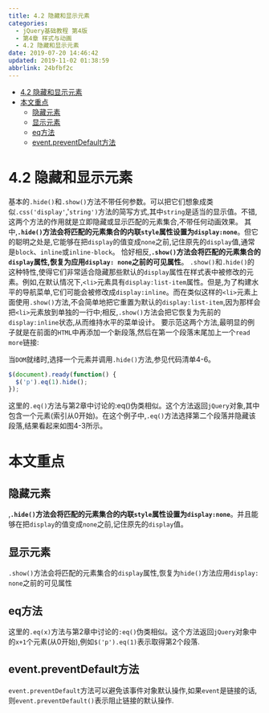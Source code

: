 ```yaml
---
title: 4.2 隐藏和显示元素
categories: 
  - jQuery基础教程 第4版
  - 第4章 样式与动画
  - 4.2 隐藏和显示元素
date: 2019-07-20 14:46:42
updated: 2019-11-02 01:38:59
abbrlink: 24bfbf2c
---
```

- [4.2 隐藏和显示元素](/ReadingNotes/24bfbf2c/#4-2-隐藏和显示元素)
- [本文重点](/ReadingNotes/24bfbf2c/#本文重点)
    - [隐藏元素](/ReadingNotes/24bfbf2c/#隐藏元素)
    - [显示元素](/ReadingNotes/24bfbf2c/#显示元素)
    - [eq方法](/ReadingNotes/24bfbf2c/#eq方法)
    - [event.preventDefault方法](/ReadingNotes/24bfbf2c/#event-preventDefault方法)

<!--more-->
<script src="https://cdn.bootcss.com/jquery/3.4.0/jquery.slim.min.js"></script>
<script>$(document).ready(function () {$(".post-body > ul:nth-child(1)").hide();});</script>

<!--end-->
# 4.2 隐藏和显示元素 #
基本的`.hide()`和`.show()`方法不带任何参数。可以把它们想象成类似`.css('display'`,'`string')`方法的简写方式,其中`string`是适当的显示值。不错,这两个方法的作用就是立即隐藏或显示匹配的元素集合,不带任何动画效果。
其中,**`.hide()`方法会将匹配的元素集合的内联`style`属性设置为`display:none`**。但它的聪明之处是,它能够在把`display`的值变成`none`之前,记住原先的`display`值,通常是`block`、`inline`或`inline-block`。
恰好相反,**`.show()`方法会将匹配的元素集合的`display`属性,恢复为应用`display: none`之前的可见属性**。
`.show()`和`.hide()`的这种特性,使得它们非常适合隐藏那些默认的`display`属性在样式表中被修改的元素。例如,在默认情况下,`<li>`元素具有`display:list-item`属性。但是,为了构建水平的导航菜单,它们可能会被修改成`display:inline`。而在类似这样的`<li>`元素上面使用`.show()`方法,不会简单地把它重置为默认的`display:list-item`,因为那样会把`<li>`元素放到单独的一行中;相反,`.show()`方法会把它恢复为先前的`display:inline`状态,从而维持水平的菜单设计。
要示范这两个方法,最明显的例子就是在前面的`HTML`中再添加一个新段落,然后在第一个段落末尾加上一个`read more`链接:

当`DOM`就绪时,选择一个元素并调用`.hide()`方法,参见代码清单4-6。
```javascript
$(document).ready(function() { 
  $('p').eq(1).hide();   
}); 
```
这里的`.eq()`方法与第2章中讨论的:eq()伪类相似。这个方法返回`jQuery`对象,其中包含一个元素(索引从0开始)。在这个例子中,`.eq()`方法选择第二个段落并隐藏该段落,结果看起来如图4-3所示。


# 本文重点 #
<!--SSTStart-->
## 隐藏元素 ##
,**`.hide()`方法会将匹配的元素集合的内联`style`属性设置为`display:none`**。并且能够在把`display`的值变成`none`之前,记住原先的`display`值。
## 显示元素 ##
`.show()`方法会将匹配的元素集合的`display`属性,恢复为`hide()`方法应用`display: none`之前的可见属性
## eq方法 ##
这里的`.eq(x)`方法与第2章中讨论的`:eq()`伪类相似。这个方法返回`jQuery`对象中的`x+1`个元素(从0开始),例如`$('p').eq(1)`表示取得第2个段落.
## event.preventDefault方法 ##
`event.preventDefault`方法可以避免该事件对象默认操作,如果`event`是链接的话,则`event.preventDefault()`表示阻止链接的默认操作.

<!--SSTStop-->

